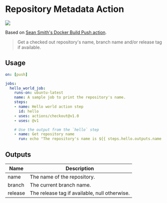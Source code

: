 # Repository Metadata Action
![](https://github.com/amorenocb/repository-metadata/workflows/Tests/badge.svg)

Based on [Sean Smith's Docker Build Push action](https://github.com/mr-smithers-excellent/docker-build-push).
> Get a checked out repository's name, branch name and/or release tag if available.

## Usage

```yml
on: [push]

jobs:
  hello_world_job:
    runs-on: ubuntu-latest
    name: A sample job to print the repository's name.
    steps:
    - name: Hello world action step
      id: hello
    - uses: actions/checkout@v1.0
    - uses: @v1

    # Use the output from the `hello` step
    - name: Get repository name
      run: echo "The repository's name is ${{ steps.hello.outputs.name }}"
```

## Outputs

| Name | Description |
|---|---|
| name | The name of the repository. |
| branch | The current branch name. |
| release  | The release tag if available, null otherwise. |
